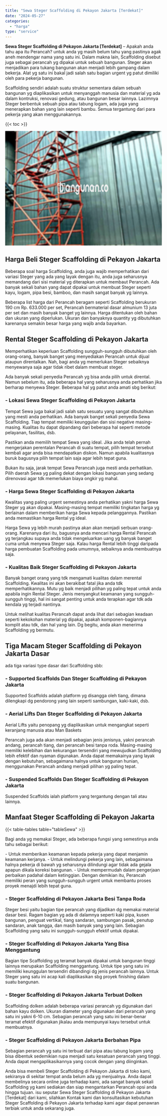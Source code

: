 ```yaml
---
title: "Sewa Steger Scaffolding di Pekayon Jakarta [Terdekat]"
date: "2024-05-27"
categories: 
  - "harga"
type: "service"
---
```


**Sewa Steger Scaffolding di Pekayon Jakarta \[Terdekat\]** – Apakah anda tahu apa itu Perancah? untuk anda yg masih belum tahu yang pastinya agak aneh mendengar nama yang satu ini. Dalam makna lain, Scaffolding disebut juga sebagai perancah yg dipakai untuk sebuah bangunan. Steger akan menjadikan para tukang bangunan akan menjadi lebih gampang dalam bekerja. Alat yg satu ini bakal jadi salah satu bagian urgent yg patut dimiliki oleh para pekerja bangunan.

Scaffolding sendiri adalah suatu struktur sementara dalam sebuah bangunan yg diaplikasikan untuk menyanggah manusia dan material yg ada dalam kontruksi, renovasi gedung, atau bangunan besar lainnya. Lazimnya Steger berbentuk sebuah pipa atau tabung logam, ada juga yang menerapkan bahan yang lain seperti bambu. Semua tergantung dari para pekerja yang akan menggunakannya.

{{< toc >}}

![Sewa Steger Scaffolding di Pekayon Jakarta [Terdekat]](/images/sewa-scaffolding-steger-18.png)

## Harga Beli Steger Scaffolding di Pekayon Jakarta

Beberapa soal harga Scaffolding, anda juga wajib memperhatikan dari variasi Steger yang ada yang layak dengan itu, anda juga seharusnya memandang dari sisi material yg diterapkan untuk membaut Perancah. Ada banyak sekali bahan yang dapat dipakai untuk membuat Steger seperti kayu, logam, pipa besi, bamboo, dan masih sangat banyak yg lainnya.

Beberapa list harga dari Perancah beragam seperti Scaffolding berukuran 190 cm Rp. 633.000 per set, Perancah bermaterial dasar almunium 13 juta per set dan masih banyak banget yg lainnya. Harga ditentukan oleh bahan dan ukuran yang diperlukan. Ukuran dan banyaknya quantity yg dibutuhkan karenanya semakin besar harga yang wajib anda bayarkan.

## Rental Steger Scaffolding di Pekayon Jakarta

Memperhatikan keperluan Scaffolding sungguh-sungguh dibutuhkan oleh orang-orang, banyak banget yang menyediakan Perancah untuk dijual ataupun direntalkan. Nah, bagi anda yg memerlukan Steger sebaiknya menyewanya saja agar tidak ribet dalam membuat steger.

Ada banyak sekali penyedia Perancah yg bisa anda pilih untuk dirental. Namun sebelum itu, ada beberapa hal yang seharusnya anda perhatikan jika berharap menyewa Steger. Beberapa hal yg patut anda amati sbg berikut:

### \- Lokasi Sewa Steger Scaffolding di Pekayon Jakarta

Tempat Sewa juga bakal jadi salah satu sesuatu yang sangat dibutuhkan yang mesti anda perhatikan. Ada banyak banget sekali penyedia Sewa Scaffolding. Tiap tempat memiliki keunggulan dan sisi negative masing-masing. Kualitas itu dapat dipandang dari beberapa hal seperti metode pelayanan, fasilitas, dsb.

Pastikan anda memilih tempat Sewa yang ideal. Jika anda telah pernah mengerjakan perentalan Perancah di suatu tempat, pilih tempat tersebut kembali agar anda bisa mendapatkan diskon. Namun apabila kualitasnya buruk bagusnya pilih tempat lain saja agar lebih tepat guna.

Bukan itu saja, jarak tempat Sewa Perancah juga mesti anda perhatikan. Pilih daerah Sewa yg paling dekat dengan lokasi bangunan yang sedang direnovasi agar tdk memerlukan biaya ongkir yg mahal.

### \- Harga Sewa Steger Scaffolding di Pekayon Jakarta

Kwalitas yang paling urgent semestinya anda perhatikan yakni harga Sewa Steger yg akan dipakai. Masing-masing tempat memiliki tingkatan harga yg berlainan dalam memberikan harga Sewa kepada pelanggannya. Pastikan anda memastikan harga Rental yg ideal.

Harga Sewa yg lebih murah pastinya akan akan menjadi serbuan orang-orang. Karenanya dari itu, bagusnya anda mencari harga Rental Perancah yg terjangkau supaya anda tidak mengeluarkan uang yg banyak banget cuma untuk menyewa Steger saja. Kalau harga Rental lebih tinggi daripada harga pembuatan Scaffolding pada umumnya, sebaiknya anda membuatnya saja.

### \- Kualitas Baik Steger Scaffolding di Pekayon Jakarta

Banyak banget orang yang tdk mengamati kualitas dalam merental Scaffolding. Kwalitas ini akan berakibat fatal jika anda tdk memperhatikannya. Mutu yg baik menjadi pilihan yg paling tepat untuk anda apabila ingin Rental Steger. Jenis menyangkut keamanan yang sungguh-sungguh tinggi, hal ini sangat penting untuk anda terapkan agar tdk ada kendala yg terjadi nantinya.

Untuk melihat kualitas Perancah dapat anda lihat dari sebagian keadaan seperti kekokohan material yg dipakai, apakah komponen-bagiannya komplit atau tdk, dan hal yang lain. Dg begitu, anda akan menerima Scaffolding yg bermutu.

## Tiga Macam Steger Scaffolding di Pekayon Jakarta Dasar

ada tiga variasi type dasar dari Scaffolding sbb:

### \- Supported Scaffolds Dan Steger Scaffolding di Pekayon Jakarta

Supported Scaffolds adalah platform yg disangga oleh tiang, dimana dilengkapi dg pendorong yang lain seperti sambungan, kaki-kaki, dsb.

### \- Aerial Lifts Dan Steger Scaffolding di Pekayon Jakarta

Aerial Lifts yaitu penopang yg diaplikasikan untuk mengangkat seperti keranjang manusia atau Man Baskets

Perancah juga ada akan menjadi sebagian jenis jenisnya, yakni perancah andang, perancah tiang, dan perancah besi tanpa roda. Masing-masing memiliki kelebihan dan kekurangan tersendiri yang mewujudkan Scaffolding lebih efektif dan nyaman digunakan. Anda dapat memakainya yang layak dengan kebutuhan, sebagaimana halnya untuk bangunan hunian, menggunakan Perancah andang menjadi pilihan yg paling tepat.

### \- Suspended Scaffolds Dan Steger Scaffolding di Pekayon Jakarta

Suspended Scaffolds ialah platform yang tergantung dengan tali atau lainnya.

## Manfaat Steger Scaffolding di Pekayon Jakarta

{{< table-tables table="tableSewa" >}}

Bagi anda yg memakai Steger, ada beberapa fungsi yang semestinya anda tahu sebagai berikut:

\- Untuk memberikan keamanan kepada pekerja yang dapat menjamin keamanan kerjanya. - Untuk melindungi pekerja yang lain, sebagaimana halnya pekerja di bawah yg seharusnya dilindungi agar tidak ada gejala apapun dikala koreksi bangunan. - Untuk mempermudah dalam pengerjaan perbaikan padahal dalam ketinggian. Dengan demikian itu, Perancah memiliki peran yang sungguh-sungguh urgent untuk membantu proses proyek menajdi lebih tepat guna.

### \- Steger Scaffolding di Pekayon Jakarta Besi Tanpa Roda

Steger besi yaitu bagian tipe perancah yang dijadikan dg memakai material dasar besi. Ragam bagian yg ada di dalamnya seperti kaki pipa, kusen bangunan, penguat vertikal, tiang sandaran, sambungan pasak, penutup sandaran, anak tangga, dan masih banyak yang yang lain. Sebagian Scaffolding yang satu ini sungguh-sungguh efektif untuk dipakai.

### \- Steger Scaffolding di Pekayon Jakarta Yang Bisa Menggantung

Bagian tipe Scaffolding yg teramat banyak dipakai untuk bangunan tinggi lainnya merupakan Scaffolding menggantung. Untuk tipe yang satu ini memiliki keunggulan tersendiri dibandingi dg jenis perancah lainnya. Untuk Steger yang satu ini acap kali diaplikasikan sbg proyek finishing dalam suatu bangunan.

### \- Steger Scaffolding di Pekayon Jakarta Terbuat Dolken

Scaffolding dolken adalah beberapa variasi perancah yg digunakan dari bahan kayu dolken. Ukuran diameter yang digunakan dari perancah yang satu ini yakni 6-10 cm. Sebagian perancah yang satu ini benar-benar teramat efektif digunakan jikalau anda mempunyai kayu tersebut untuk membuatnya.

### \- Steger Scaffolding di Pekayon Jakarta Berbahan Pipa

Sebagian perancah yg satu ini terbuat dari pipa atau tabung logam yang bisa dibentuk sedemikian rupa menjadi satu kesatuan perancah yang tinggi. Anda dapat mengaplikasikannya yang cocok dengan yang diinginkan.

Anda bisa membeli Steger Scaffolding di Pekayon Jakarta di toko kami, sekiranya di sekitar tempat anda belum ada yg menjualnya. Anda dapat membelinya secara online juga terhadap kami, ada sangat banyak sekali Scaffolding yg kami sediakan dan siap mengantarkan Perancah opsi anda hingga tujuan. isu seputar Sewa Steger Scaffolding di Pekayon Jakarta \[Terdekat\] dari kami, silahkan Kontak kami dan konsultasikan kebutuhan Steger Scaffolding di Pekayon Jakarta terhadap kami agar dapat penawran terbiak untuk anda sekarang juga.
